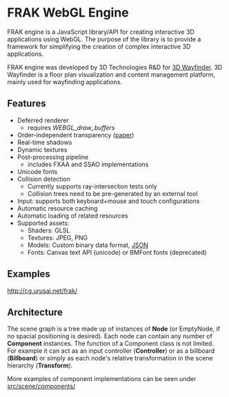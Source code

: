 # FRAK WebGL Engine

FRAK engine is a JavaScript library/API for creating interactive 3D applications using WebGL.
The purpose of the library is to provide a framework for simplifying the creation of complex interactive 3D applications.

FRAK engine was developed by 3D Technologies R&D for [3D Wayfinder](http://3dwayfinder.com/). 3D Wayfinder is a floor
plan visualization and content management platform, mainly used for wayfinding applications.

## Features
* Deferred renderer
	- requires *WEBGL_draw_buffers*
* Order-independent transparency ([paper](http://jcgt.org/published/0002/02/09/))
* Real-time shadows
* Dynamic textures
* Post-processing pipeline
	- includes FXAA and SSAO implementations
* Unicode fonts
* Collision detection
	- Currently supports ray-intersection tests only
	- Collision trees need to be pre-generated by an external tool
* Input: supports both keyboard+mouse and touch configurations
* Automatic resource caching
* Automatic loading of related resources
* Supported assets:
	- Shaders: GLSL
	- Textures: JPEG, PNG
	- Models: Custom binary data format, [JSON](docs/JSONModelFormat.md)
	- Fonts: Canvas text API (unicode) or BMFont fonts (deprecated)

## Examples

http://cg.urusai.net/frak/

## Architecture
The scene graph is a tree made up of instances of **Node** (or EmptyNode, if no spacial positioning is desired).
Each node can contain any number of **Component** instances. The function of a Component class is not limited.
For example it can act as an input controller (**Controller**) or as a billboard (**Billboard**) or simply as each
node's relative transformation in the scene hierarchy (**Transform**).

More examples of component implementations can be seen under [src/scene/components/](src/scene/components/)

